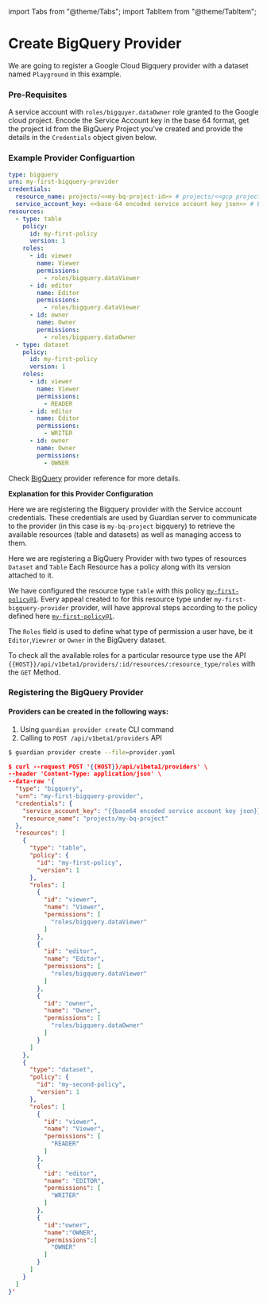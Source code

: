import Tabs from "@theme/Tabs";
import TabItem from "@theme/TabItem";

# Create BigQuery Provider

We are going to register a Google Cloud Bigquery provider with a dataset named `Playground` in this example.

### Pre-Requisites

A service account with `roles/bigquyer.dataOwner` role granted to the Google cloud project. Encode the Service Account key in the base 64 format, get the project id from the BigQuery Project you've created and provide the details in the `Credentials` object given below.

### Example Provider Configuartion

```yaml
type: bigquery
urn: my-first-bigquery-provider
credentials:
  resource_name: projects/<<my-bq-project-id>> # projects/<<gcp project id>>
  service_account_key: <<base-64 encoded service account key json>> # Encode the service account key in base 64 form
resources:
  - type: table
    policy:
      id: my-first-policy
      version: 1
    roles:
      - id: viewer
        name: Viewer
        permissions:
          - roles/bigquery.dataViewer
      - id: editor
        name: Editor
        permissions:
          - roles/bigquery.dataViewer
      - id: owner
        name: Owner
        permissions:
          - roles/bigquery.dataOwner
  - type: dataset
    policy:
      id: my-first-policy
      version: 1
    roles:
      - id: viewer
        name: Viewer
        permissions:
          - READER
      - id: editor
        name: Editor
        permissions:
          - WRITER
      - id: owner
        name: Owner
        permissions:
          - OWNER
```

Check [BigQuery](../providers/bigquery.md) provider reference for more details.

**Explanation for this Provider Configuration**<br/>

Here we are registering the Bigquery provider with the Service account credentials. These credentials are used by Guardian server to communicate to the provider (in this case is `my-bq-project` bigquery) to retrieve the available resources (table and datasets) as well as managing access to them.

Here we are registering a BigQuery Provider with two types of resources `Dataset` and `Table` Each Resource has a policy along with its version attached to it.

We have configured the resource type `table` with this policy [`my-first-policy@1`](create-policy#example-policy). Every appeal created to for this resource type under `my-first-bigquery-provider` provider, will have approval steps according to the policy defined here [`my-first-policy@1`](./create-policy.md#example-policy).

The `Roles` field is used to define what type of permission a user have, be it `Editor`,`Viewrer` or `Owner` in the BigQuery dataset.

To check all the available roles for a particular resource type use the API `{{HOST}}/api/v1beta1/providers/:id/resources/:resource_type/roles` with the `GET` Method.

### Registering the BigQuery Provider

#### Providers can be created in the following ways:

1. Using `guardian provider create` CLI command
2. Calling to `POST /api/v1beta1/providers` API

<Tabs groupId="api">
  <TabItem value="cli" label="CLI" default>

```bash
$ guardian provider create --file=provider.yaml
```

  </TabItem>
  <TabItem value="http" label="HTTP">

```json
$ curl --request POST '{{HOST}}/api/v1beta1/providers' \
--header 'Content-Type: application/json' \
--data-raw '{
  "type": "bigquery",
  "urn": "my-first-bigquery-provider",
  "credentials": {
    "service_account_key": "{{base64 encoded service account key json}}",
    "resource_name": "projects/my-bq-project"
  },
  "resources": [
    {
      "type": "table",
      "policy": {
        "id": "my-first-policy",
        "version": 1
      },
      "roles": [
        {
          "id": "viewer",
          "name": "Viewer",
          "permissions": [
            "roles/bigquery.dataViewer"
          ]
        },
        {
          "id": "editor",
          "name": "Editor",
          "permissions": [
            "roles/bigquery.dataViewer"
          ]
        },
        {
          "id": "owner",
          "name": "Owner",
          "permissions": [
            "roles/bigquery.dataOwner"
          ]
        }
      ]
    },
    {
      "type": "dataset",
      "policy": {
        "id": "my-second-policy",
        "version": 1
      },
      "roles": [
        {
          "id": "viewer",
          "name": "Viewer",
          "permissions": [
            "READER"
          ]
        },
        {
          "id": "editor",
          "name": "EDITOR",
          "permissions": [
            "WRITER"
          ]
        },
        {
          "id":"owner",
          "name":"OWNER",
          "permissions":[
            "OWNER"
          ]
        }
      ]
    }
  ]
}'
```

  </TabItem>
</Tabs>
